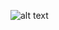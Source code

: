 ![alt text](https://imgr.search.brave.com/B6m_NrOy9lXq6g-ceF90UPo9iVtBwHdvETPR2NU23-w/fit/1200/1200/ce/1/aHR0cDovL3d3dy5o/ZHdhbGxwYXBlcnNm/cmVlZG93bmxvYWQu/Y29tL3VwbG9hZHMv/bGFyZ2UvY2FydG9v/bnMvaWNlLWFnZS1z/Y3JhdC1zcXVpcnJl/bC13YWxscGFwZXIu/anBn)
